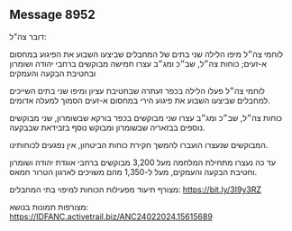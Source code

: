 ## Message 8952

דובר צה"ל:

לוחמי צה״ל מיפו הלילה שני בתים של המחבלים שביצעו השבוע את הפיגוע במחסום א-זעים; כוחות צה״ל, שב״כ ומג״ב עצרו חמישה מבוקשים ברחבי יהודה ושומרון ובחטיבת הבקעה והעמקים

לוחמי צה״ל פעלו הלילה בכפר זעתרה שבחטיבת עציון ומיפו שני בתים השייכים למחבלים שביצעו השבוע את פיגוע הירי במחסום א-זעים הסמוך למעלה אדומים.

כוחות צה״ל, שב״כ ומג״ב עצרו שני מבוקשים בכפר בורקא שבשומרון, שני מבוקשים נוספים בבזאריה שבשומרון ומבוקש נוסף בזבידאת שבבקעה.

המבוקשים שנעצרו הועברו להמשך חקירת כוחות הביטחון, אין נפגעים לכוחותינו.

עד כה נעצרו מתחילת המלחמה מעל 3,200 מבוקשים ברחבי אוגדת יהודה ושומרון וחטיבת הבקעה והעמקים, מעל ל-1,350 מהם משויכים לארגון הטרור חמאס.

מצורף תיעוד מפעילות הכוחות למיפוי בתי המחבלים: https://bit.ly/3I9y3RZ

מצורפות תמונות בנושא: https://IDFANC.activetrail.biz/ANC24022024.15615689

